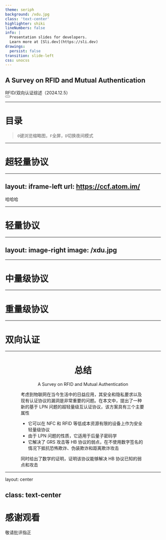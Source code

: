 ```yaml
---
theme: seriph
background: /xdu.jpg
class: 'text-center'
highlighter: shiki
lineNumbers: false
info: |
  Presentation slides for developers.
  Learn more at [Sli.dev](https://sli.dev)
drawings:
  persist: false
transition: slide-left
css: unocss
---
```


## A Survey on RFID and Mutual Authentication



<div class="pt-12">
  <span @click="$slidev.nav.next" class="px-2 py-1 rounded cursor-pointer" hover="bg-white bg-opacity-10">
    RFID/双向认证综述（2024.12.5）
    <!--<carbon:arrow-right class="inline"/>-->
  </span>
</div>








<div class="abs-br m-6 flex gap-2">
  <button @click="$slidev.nav.openInEditor()" title="Open in Editor" class="text-xl slidev-icon-btn opacity-50 !border-none !hover:text-white">
    <carbon:edit/>
  </button>
  <a href="https://github.com/northboat" target="_blank" alt="GitHub"
    class="text-xl slidev-icon-btn opacity-50 !border-none !hover:text-white">
    <carbon-logo-github/>
  </a>
</div>
<!--
The last comment block of each slide will be treated as slide notes. It will be visible and editable in Presenter Mode along with the slide. [Read more in the docs](https://sli.dev/guide/syntax.html#notes)
-->



---

# 目录

> `O`键浏览缩略图，`F`全屏，`D`切换夜间模式

<Toc style="margin-top:9px"></Toc>

---

# 超轻量协议

---
layout: iframe-left
url: https://ccf.atom.im/
---

哈哈哈

---

# 轻量协议

---
layout: image-right
image: /xdu.jpg
---



---

# 中量级协议



---

# 重量级协议


---

# 双向认证


---

<div style="width:80%;clear:both;margin:auto;margin-top:5%">

<div style="text-align:center">

# 总结

<p><center>A Survey on RFID and Mutual Authentication</center></p>

</div>

考虑到物联网在当今生活中的日益应用，其安全和隐私要求以及现有认证协议的漏洞是非常重要的问题。在本文中，提出了一种新的基于 LPN 问题的超轻量级互认证协议，该方案具有三个主要属性

- 它可以在 NFC 和 RFID 等低成本资源有限的设备上作为安全轻量级协议
- 由于 LPN 问题的性质，它适用于后量子密码学
- 它解决了 GRS 攻击等 HB 协议的弱点，在不使用数字签名的情况下抵抗恐怖欺诈、伪装欺诈和距离欺诈攻击

同时给出了数学的证明，证明该协议能够解决 HB 协议已知的弱点和攻击

</div>

---
layout: center

class: text-center
---

# 感谢观看

敬请批评指正
